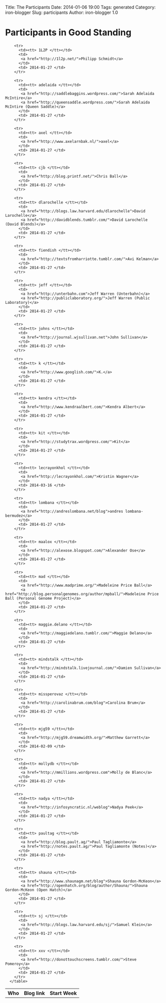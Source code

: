 Title: The Participants
Date: 2014-01-06 19:00
Tags: generated
Category: iron-blogger
Slug: participants
Author: iron-blogger 1.0

<h1>Participants in Good Standing</h1>
<table id='participants'>
        <tr>
          <th>Who</th>
          <th>Blog link</th>
          <th>Start Week</th>
        </tr>
    
        <tr>
          <td><tt> 1L2P </tt></td>
          <td>
           <a href="http://1l2p.net/">Philipp Schmidt</a>
          </td>
          <td> 2014-01-27 </td>
        </tr>
    
        <tr>
          <td><tt> adelaida </tt></td>
          <td>
           <a href="http://saddlebaggins.wordpress.com/">Sarah Adelaida McIntire</a>
           <a href="http://queensaddle.wordpress.com/">Sarah Adelaida McIntire (Queen Saddle)</a>
          </td>
          <td> 2014-01-27 </td>
        </tr>
    
        <tr>
          <td><tt> axel </tt></td>
          <td>
           <a href="http://www.axelarnbak.nl/">axel</a>
          </td>
          <td> 2014-01-27 </td>
        </tr>
    
        <tr>
          <td><tt> cjb </tt></td>
          <td>
           <a href="http://blog.printf.net/">Chris Ball</a>
          </td>
          <td> 2014-01-27 </td>
        </tr>
    
        <tr>
          <td><tt> dlarochelle </tt></td>
          <td>
           <a href="http://blogs.law.harvard.edu/dlarochelle">David Larochelle</a>
           <a href="http://davidblends.tumblr.com/">David Larochelle (David Blends)</a>
          </td>
          <td> 2014-01-27 </td>
        </tr>
    
        <tr>
          <td><tt> fiendish </tt></td>
          <td>
           <a href="http://textsfromharriotte.tumblr.com/">Avi Kelman</a>
          </td>
          <td> 2014-01-27 </td>
        </tr>
    
        <tr>
          <td><tt> jeff </tt></td>
          <td>
           <a href="http://unterbahn.com">Jeff Warren (Unterbahn)</a>
           <a href="http://publiclaboratory.org/">Jeff Warren (Public Laboratory)</a>
          </td>
          <td> 2014-01-27 </td>
        </tr>
    
        <tr>
          <td><tt> johns </tt></td>
          <td>
           <a href="http://journal.wjsullivan.net">John Sullivan</a>
          </td>
          <td> 2014-01-27 </td>
        </tr>
    
        <tr>
          <td><tt> k </tt></td>
          <td>
           <a href="http://www.googlish.com/">K.</a>
          </td>
          <td> 2014-01-27 </td>
        </tr>
    
        <tr>
          <td><tt> kendra </tt></td>
          <td>
           <a href="http://www.kendraalbert.com/">Kendra Albert</a>
          </td>
          <td> 2014-01-27 </td>
        </tr>
    
        <tr>
          <td><tt> kit </tt></td>
          <td>
           <a href="http://studytrax.wordpress.com/">Kit</a>
          </td>
          <td> 2014-01-27 </td>
        </tr>
    
        <tr>
          <td><tt> lecrayonkhol </tt></td>
          <td>
           <a href="http://lecrayonkhol.com/">Kristin Wagner</a>
          </td>
          <td> 2014-03-16 </td>
        </tr>
    
        <tr>
          <td><tt> lombana </tt></td>
          <td>
           <a href="http://andreslombana.net/blog">andres lombana-bermudez</a>
          </td>
          <td> 2014-01-27 </td>
        </tr>
    
        <tr>
          <td><tt> maalox </tt></td>
          <td>
           <a href="http://alexose.blogspot.com/">Alexander Ose</a>
          </td>
          <td> 2014-01-27 </td>
        </tr>
    
        <tr>
          <td><tt> mad </tt></td>
          <td>
           <a href="http://www.madprime.org/">Madeleine Price Ball</a>
           <a href="http://blog.personalgenomes.org/author/mpball/">Madeleine Price Ball (Personal Genome Project)</a>
          </td>
          <td> 2014-01-27 </td>
        </tr>
    
        <tr>
          <td><tt> maggie.delano </tt></td>
          <td>
           <a href="http://maggiedelano.tumblr.com/">Maggie Delano</a>
          </td>
          <td> 2014-01-27 </td>
        </tr>
    
        <tr>
          <td><tt> mindstalk </tt></td>
          <td>
           <a href="http://mindstalk.livejournal.com/">Damien Sullivan</a>
          </td>
          <td> 2014-01-27 </td>
        </tr>
    
        <tr>
          <td><tt> missperovaz </tt></td>
          <td>
           <a href="http://carolinabrum.com/blog">Carolina Brum</a>
          </td>
          <td> 2014-01-27 </td>
        </tr>
    
        <tr>
          <td><tt> mjg59 </tt></td>
          <td>
           <a href="http://mjg59.dreamwidth.org/">Matthew Garrett</a>
          </td>
          <td> 2014-02-09 </td>
        </tr>
    
        <tr>
          <td><tt> mollydb </tt></td>
          <td>
           <a href="http://mmillions.wordpress.com">Molly de Blanc</a>
          </td>
          <td> 2014-01-27 </td>
        </tr>
    
        <tr>
          <td><tt> nadya </tt></td>
          <td>
           <a href="http://infosyncratic.nl/weblog">Nadya Peek</a>
          </td>
          <td> 2014-01-27 </td>
        </tr>
    
        <tr>
          <td><tt> paultag </tt></td>
          <td>
           <a href="http://blog.pault.ag/">Paul Tagliamonte</a>
           <a href="http://notes.pault.ag/">Paul Tagliamonte (Notes)</a>
          </td>
          <td> 2014-01-27 </td>
        </tr>
    
        <tr>
          <td><tt> shauna </tt></td>
          <td>
           <a href="http://www.shaunagm.net/blog">Shauna Gordon-McKeon</a>
           <a href="http://openhatch.org/blog/author/Shauna/">Shauna Gordon-McKeon (Open Hatch)</a>
          </td>
          <td> 2014-01-27 </td>
        </tr>
    
        <tr>
          <td><tt> sj </tt></td>
          <td>
           <a href="http://blogs.law.harvard.edu/sj/">Samuel Klein</a>
          </td>
          <td> 2014-01-27 </td>
        </tr>
    
        <tr>
          <td><tt> xxv </tt></td>
          <td>
           <a href="http://donottouchscreens.tumblr.com/">Steve Pomeroy</a>
          </td>
          <td> 2014-01-27 </td>
        </tr>
      </table>

